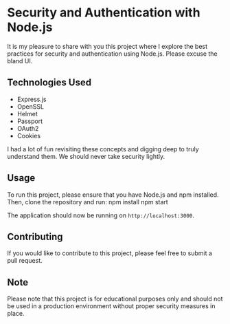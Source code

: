 # Security and Authentication with Node.js

It is my pleasure to share with you this project where I explore the best practices for security and authentication using Node.js. Please excuse the bland UI. 

## Technologies Used
- Express.js
- OpenSSL
- Helmet
- Passport
- OAuth2
- Cookies

I had a lot of fun revisiting these concepts and digging deep to truly understand them. We should never take security lightly.

## Usage

To run this project, please ensure that you have Node.js and npm installed. Then, clone the repository and run:
npm install
npm start

The application should now be running on `http://localhost:3000`.

## Contributing

If you would like to contribute to this project, please feel free to submit a pull request.

## Note

Please note that this project is for educational purposes only and should not be used in a production environment without proper security measures in place.
